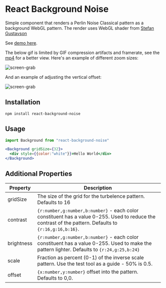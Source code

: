 # React Background Noise

Simple component that renders a Perlin Noise Classical pattern as a background WebGL pattern. The render uses WebGL shader from [Stefan Gustavson](http://staffwww.itn.liu.se/~stegu/simplexnoise/simplexnoise.pdf)

See [demo here](https://joewood.github.com/react-background-noise).

The below gif is limited by GIF compression artifacts and framerate, see the [mp4](https://github.com/joewood/react-background-noise/raw/master/docs/capture.mp4?raw=true) for a better view. Here's an example of different zoom sizes:

![screen-grab](https://github.com/joewood/react-background-noise/raw/master/docs/capture-zoom.gif?raw=true)

And an example of adjusting the vertical offset:

![screen-grab](https://github.com/joewood/react-background-noise/raw/master/docs/capture-vert.gif?raw=true)

## Installation

```
npm install react-background-noise
```

## Usage

```jsx
import Background from "react-background-noise"

<Background gridSize={32}>
  <div style={{color:"white"}}>Hello World</div>
</Background>
```

## Additional Properties

| Property   | Description                                                                                                                                            |
| ---------- | ------------------------------------------------------------------------------------------------------------------------------------------------------ |
| gridSize   | The size of the grid for the turbelence pattern. Defaults to 16                                                                                        |
| contrast   | `{r:number,g:number,b:number}` - each color constituent has a value 0-255. Used to reduce the contrast of the pattern. Defaults to `{r:16,g:16,b:16}`. |
| brightness | `{r:number,g:number,b:number}` - each color constituent has a value 0-255. Used to make the pattern lighter. Defaults to `{r:24,g:25,b:24}`            |
| scale      | Fraction as percent (0-1) of the inverse scale pattern. Use the test tool as a guide - 50% is 0.5.                                                     |
| offset     | `{x:number,y:number}` offset into the pattern. Defaults to 0,0.                                                                                        |
